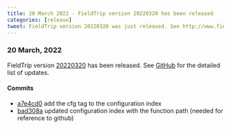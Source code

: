 ```yaml
---
title: 20 March 2022 - FieldTrip version 20220320 has been released
categories: [release]
tweet: FieldTrip version 20220320 was just released. See http://www.fieldtriptoolbox.org/#20-march-2022
---
```


### 20 March, 2022

FieldTrip version [20220320](http://github.com/fieldtrip/fieldtrip/releases/tag/20220320) has been released.
See [GitHub](https://github.com/fieldtrip/fieldtrip/compare/20220319...20220320) for the detailed list of updates.

#### Commits

- [a7e4cd0](http://github.com/fieldtrip/fieldtrip/commit/a7e4cd0) add the cfg tag to the configuration index
- [bad308a](http://github.com/fieldtrip/fieldtrip/commit/bad308a) updated configuration index with the function path (needed for reference to github)
